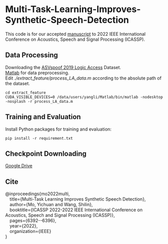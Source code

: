 # Multi-Task-Learning-Improves-Synthetic-Speech-Detection
This code is for our accepted [manuscript](https://ieeexplore.ieee.org/abstract/document/9746059) to 2022 IEEE International Conference on Acoustics, Speech and Signal Processing (ICASSP).

## Data Processing
Downloading the [ASVspoof 2019 Logic Access](https://www.asvspoof.org/database) Dataset.</br>
[Matlab](https://ww2.mathworks.cn/products/matlab.html) for data preprocessing.</br>
Edit *./extract_feature/process_LA_data.m* according to the absolute path of the dataset.
 ```
 cd extract_feature
 CUDA_VISIBLE_DEVICES=0 /data/users/yangli/Matlab/bin/matlab -nodesktop -nosplash -r process_LA_data.m
 ``` 
 
 ## Training and Evaluation
 Install Python packages for training and evaluation:</br>
 ```
 pip install -r requirement.txt
 ``` 

 
## Checkpoint Downloading
[Google Drive](https://drive.google.com/drive/folders/15vwSnGGHgMkwLQso09RYvXWg7qg9zqge?usp=sharing)

## Cite
@inproceedings{mo2022multi,</br>
  &emsp;title={Multi-Task Learning Improves Synthetic Speech Detection},</br>
  &emsp;author={Mo, Yichuan and Wang, Shilin},</br>
  &emsp;booktitle={ICASSP 2022-2022 IEEE International Conference on Acoustics, Speech and Signal Processing (ICASSP)},</br>
  &emsp;pages={6392--6396},</br>
  &emsp;year={2022},</br>
  &emsp;organization={IEEE}</br>
}
